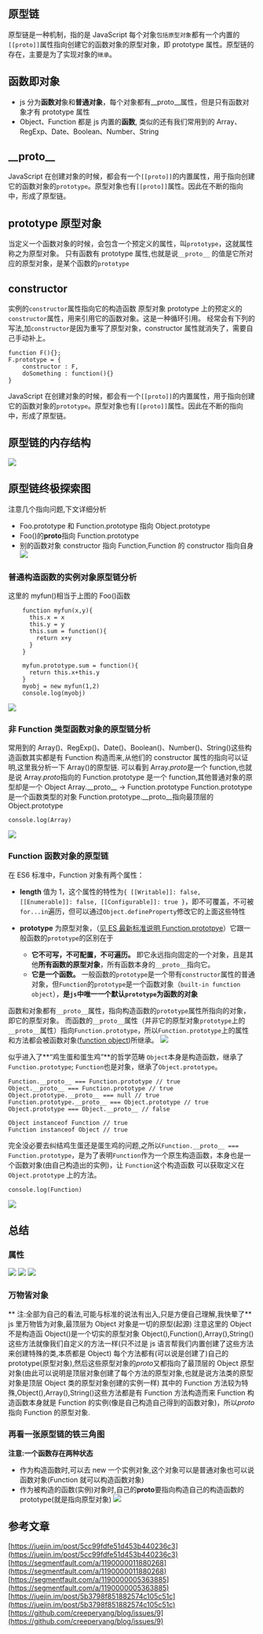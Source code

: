 ## 原型链

原型链是一种机制，指的是 JavaScript 每个对象`包括原型对象`都有一个内置的
`[[proto]]`属性指向创建它的函数对象的原型对象，即 prototype 属性。原型链的存在，主要是为了实现对象的`继承`。

## 函数即对象

- js 分为**函数对**象和**普通对象**，每个对象都有\_\_proto\_\_属性，但是只有函数对象才有 prototype 属性
- Object、Function 都是 js 内置的**函数**, 类似的还有我们常用到的 Array、RegExp、Date、Boolean、Number、String

## \_\_proto\_\_

JavaScript 在创建对象的时候，都会有一个`[[proto]]`的内置属性，用于指向创建它的函数对象的`prototype`。原型对象也有`[[proto]]`属性。因此在不断的指向中，形成了原型链。

## prototype 原型对象

当定义一个函数对象的时候，会包含一个预定义的属性，叫`prototype`，这就属性称之为原型对象。
只有函数有 prototype 属性,也就是说`__proto__` 的值是它所对应的原型对象，是某个函数的`prototype`

## constructor

实例的`constructor`属性指向它的构造函数
原型对象 prototype 上的预定义的`constructor`属性，用来引用它的函数对象。这是一种循环引用。
经常会有下列的写法,加`constructor`是因为重写了原型对象，constructor 属性就消失了，需要自己手动补上。

```
function F(){};
F.prototype = {
    constructor : F,
    doSomething : function(){}
}
```

JavaScript 在创建对象的时候，都会有一个`[[proto]]`的内置属性，用于指向创建它的函数对象的`prototype`。原型对象也有`[[proto]]`属性。因此在不断的指向中，形成了原型链。

## 原型链的内存结构

![](/img/blog/自己对原型链新的理解/原型链内存结构.png)

## 原型链终极探索图

注意几个指向问题,下文详细分析

- Foo.prototype 和 Function.prototype 指向 Object.prototype
- Foo()的**proto**指向 Function.prototype
- 别的函数对象 constructor 指向 Function,Function 的 constructor 指向自身
  ![](/img/blog/自己对原型链新的理解/原型链终极探索.png)

### 普通构造函数的实例对象原型链分析

这里的 myfun()相当于上图的 Foo()函数

```
    function myfun(x,y){
      this.x = x
      this.y = y
      this.sum = function(){
        return x+y
      }
    }

    myfun.prototype.sum = function(){
      return this.x+this.y
    }
    myobj = new myfun(1,2)
    console.log(myobj)
```

![](/img/blog/自己对原型链新的理解/自定义构造函数的对象.png)

### 非 Function 类型函数对象的原型链分析

常用到的 Array()、RegExp()、Date()、Boolean()、Number()、String()这些构造函数其实都是有 Function 构造而来,从他们的 constructor 属性的指向可以证明,这里我分析一下 Array()的原型链.
可以看到 Array.*proto*是一个 function,也就是说 Array.*proto*指向的 Function.prototype 是一个 function,其他普通对象的原型却是一个 Object
Array.\_\_proto\_\_ -> Function.prototype
Function.prototype 是一个函数类型的对象
Function.prototype.\_\_proto\_\_指向最顶层的 Object.prototype

```
console.log(Array)
```

![](/img/blog/自己对原型链新的理解/向上分析内置Array函数.png)

### Function 函数对象的原型链

在 ES6 标准中，Function 对象有两个属性：

- **length** 值为 1，这个属性的特性为`{ [[Writable]]: false, [[Enumerable]]: false, [[Configurable]]: true }`，即不可覆盖，不可被`for...in`遍历，但可以通过`Object.defineProperty`修改它的上面这些特性

- **prototype** 为原型对象，（[见 ES 最新标准说明 Function.prototpye](https://tc39.github.io/ecma262/#sec-properties-of-the-function-prototype-object)）它跟一般函数的`prototype`的区别在于

  - **它不可写，不可配置，不可遍历。** 即它永远指向固定的一个对象，且是其他**所有函数的原型对象**，所有函数本身的`__proto__`指向它。
  - **它是一个函数。** 一般函数的`prototype`是一个带有`constructor`属性的普通对象，但`Function`的`prototype`是一个函数对象（`built-in function object`），**是`js`中唯一一个默认`prototype`为函数的对象**

函数和对象都有`__proto__`属性，指向构造函数的`prototype`属性所指向的对象，即它的原型对象。
而函数的`__proto__`属性（并非它的原型对象`prototype`上的`__proto__`属性）指向`Function.prototype`，所以`Function.prototype`上的属性和方法都会被函数对象([function object](https://tc39.github.io/ecma262/#function-object))所继承。
![](/img/blog/自己对原型链新的理解/Function的__proto__.png)

似乎进入了**“鸡生蛋和蛋生鸡”**的哲学范畴
`Object`本身是构造函数，继承了`Function.prototype`;
`Function`也是对象，继承了`Object.prototype`。

```
Function.__proto__ === Function.prototype // true
Object.__proto__ === Function.prototype // true
Object.prototype.__proto__ === null // true
Function.prototype.__proto__ === Object.prototype // true
Object.prototype === Object.__proto__ // false

```

```
Object instanceof Function // true
Function instanceof Object // true
```

完全没必要去纠结鸡生蛋还是蛋生鸡的问题,之所以`Function.__proto__ === Function.prototype`，是为了表明`Function`作为一个原生构造函数，本身也是一个函数对象(由自己构造出的实例)，让 `Function`这个构造函数 可以获取定义在 `Object.prototype` 上的方法。

```
console.log(Function)
```

![](/img/blog/自己对原型链新的理解/Function的原型.png)

## 总结

### 属性

![](/img/blog/自己对原型链新的理解/总结1.png)
![](/img/blog/自己对原型链新的理解/总结2.png)
![](/img/blog/自己对原型链新的理解/总结3.png)

### 万物皆对象

** 注:全部为自己的看法,可能与标准的说法有出入,只是方便自己理解,我快晕了**
js 里万物皆为对象,最顶层为 Object 对象是一切的原型(起源) 注意这里的 Object 不是构造函 Object()是一个切实的原型对象
Object(),Function(),Array(),String()这些方法就像我们自定义的方法一样(只不过是 js 语言帮我们内置创建了这些方法来创建特殊的类,本质都是 Object)
每个方法都有(可以说是创建了)自己的 prototype(原型对象),然后这些原型对象的*proto*又都指向了最顶层的 Object 原型对象(由此可以说明是顶层对象创建了每个方法的原型对象,也就是说方法类的原型对象是顶层 Object 类的原型对象创建的实例一样)
其中的 Function 方法较为特殊,Object(),Array(),String()这些方法都是有 Function 方法构造而来
Function 构造函数本身就是 Function 的实例(像是自己构造自己得到的函数对象)，所以*proto*指向 Function 的原型对象.

### 再看一张原型链的铁三角图

**注意:一个函数存在两种状态**

- 作为构造函数时,可以去 new 一个实例对象,这个对象可以是普通对象也可以说函数对象(Function 就可以构造函数对象)
- 作为被构造的函数(实例)对象时,自己的**proto**要指向构造自己的构造函数的 prototype(就是指向原型对象)
  ![](/img/blog/自己对原型链新的理解/原型链铁三角.png)

## 参考文章

[https://juejin.im/post/5cc99fdfe51d453b440236c3](https://juejin.im/post/5cc99fdfe51d453b440236c3)
[https://segmentfault.com/a/1190000011880268](https://segmentfault.com/a/1190000011880268)
[https://segmentfault.com/a/1190000005363885](https://segmentfault.com/a/1190000005363885)
[https://juejin.im/post/5b3798f851882574c105c51c](https://juejin.im/post/5b3798f851882574c105c51c)
[https://github.com/creeperyang/blog/issues/9](https://github.com/creeperyang/blog/issues/9)

